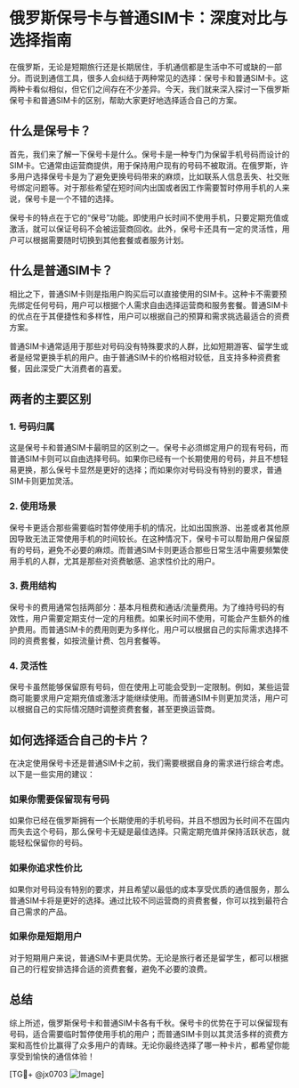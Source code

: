 # 俄罗斯保号卡与普通SIM卡：深度对比与选择指南

在俄罗斯，无论是短期旅行还是长期居住，手机通信都是生活中不可或缺的一部分。而说到通信工具，很多人会纠结于两种常见的选择：保号卡和普通SIM卡。这两种卡看似相似，但它们之间存在不少差异。今天，我们就来深入探讨一下俄罗斯保号卡和普通SIM卡的区别，帮助大家更好地选择适合自己的方案。

## 什么是保号卡？

首先，我们来了解一下保号卡是什么。保号卡是一种专门为保留手机号码而设计的SIM卡。它通常由运营商提供，用于保持用户现有的号码不被取消。在俄罗斯，许多用户选择保号卡是为了避免更换号码带来的麻烦，比如联系人信息丢失、社交账号绑定问题等。对于那些希望在短时间内出国或者因工作需要暂时停用手机的人来说，保号卡是一个不错的选择。

保号卡的特点在于它的“保号”功能。即使用户长时间不使用手机，只要定期充值或激活，就可以保证号码不会被运营商回收。此外，保号卡还具有一定的灵活性，用户可以根据需要随时切换到其他套餐或者服务计划。

## 什么是普通SIM卡？

相比之下，普通SIM卡则是指用户购买后可以直接使用的SIM卡。这种卡不需要预先绑定任何号码，用户可以根据个人需求自由选择运营商和服务套餐。普通SIM卡的优点在于其便捷性和多样性，用户可以根据自己的预算和需求挑选最适合的资费方案。

普通SIM卡通常适用于那些对号码没有特殊要求的人群，比如短期游客、留学生或者是经常更换手机的用户。由于普通SIM卡的价格相对较低，且支持多种资费套餐，因此深受广大消费者的喜爱。

## 两者的主要区别

### 1. 号码归属

这是保号卡和普通SIM卡最明显的区别之一。保号卡必须绑定用户的现有号码，而普通SIM卡则可以自由选择号码。如果你已经有一个长期使用的号码，并且不想轻易更换，那么保号卡显然是更好的选择；而如果你对号码没有特别的要求，普通SIM卡则更加灵活。

### 2. 使用场景

保号卡更适合那些需要临时暂停使用手机的情况，比如出国旅游、出差或者其他原因导致无法正常使用手机的时间较长。在这种情况下，保号卡可以帮助用户保留原有的号码，避免不必要的麻烦。而普通SIM卡则更适合那些日常生活中需要频繁使用手机的人群，尤其是那些对资费敏感、追求性价比的用户。

### 3. 费用结构

保号卡的费用通常包括两部分：基本月租费和通话/流量费用。为了维持号码的有效性，用户需要定期支付一定的月租费。如果长时间不使用，可能会产生额外的维护费用。而普通SIM卡的费用则更为多样化，用户可以根据自己的实际需求选择不同的资费套餐，如按流量计费、包月套餐等。

### 4. 灵活性

保号卡虽然能够保留原有号码，但在使用上可能会受到一定限制。例如，某些运营商可能要求用户定期充值或激活才能继续使用。而普通SIM卡则更加灵活，用户可以根据自己的实际情况随时调整资费套餐，甚至更换运营商。

## 如何选择适合自己的卡片？

在决定使用保号卡还是普通SIM卡之前，我们需要根据自身的需求进行综合考虑。以下是一些实用的建议：

### 如果你需要保留现有号码

如果你已经在俄罗斯拥有一个长期使用的手机号码，并且不想因为长时间不在国内而失去这个号码，那么保号卡无疑是最佳选择。只需定期充值并保持活跃状态，就能轻松保留你的号码。

### 如果你追求性价比

如果你对号码没有特别的要求，并且希望以最低的成本享受优质的通信服务，那么普通SIM卡将是更好的选择。通过比较不同运营商的资费套餐，你可以找到最符合自己需求的产品。

### 如果你是短期用户

对于短期用户来说，普通SIM卡更具优势。无论是旅行者还是留学生，都可以根据自己的行程安排选择合适的资费套餐，避免不必要的浪费。

## 总结

综上所述，俄罗斯保号卡和普通SIM卡各有千秋。保号卡的优势在于可以保留现有号码，适合需要临时暂停使用手机的用户；而普通SIM卡则以其灵活多样的资费方案和高性价比赢得了众多用户的青睐。无论你最终选择了哪一种卡片，都希望你能享受到愉快的通信体验！

[TG💪+ @jx0703 ![Image](https://github.com/user-attachments/assets/dbca1d08-cadb-493c-b0ec-ad6f7a83f270)]